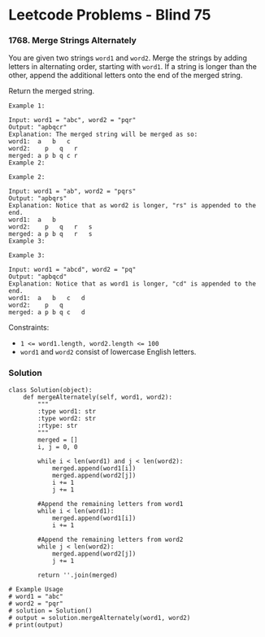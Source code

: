 # Leetcode Problems - Blind 75

### 1768. Merge Strings Alternately

You are given two strings `word1` and `word2`. Merge the strings by adding letters in alternating order, starting with `word1`. If a string is longer than the other, append the additional letters onto the end of the merged string.

Return the merged string.

```
Example 1:

Input: word1 = "abc", word2 = "pqr"
Output: "apbqcr"
Explanation: The merged string will be merged as so:
word1:  a   b   c
word2:    p   q   r
merged: a p b q c r
Example 2:

Example 2:

Input: word1 = "ab", word2 = "pqrs"
Output: "apbqrs"
Explanation: Notice that as word2 is longer, "rs" is appended to the end.
word1:  a   b
word2:    p   q   r   s
merged: a p b q   r   s
Example 3:

Example 3:

Input: word1 = "abcd", word2 = "pq"
Output: "apbqcd"
Explanation: Notice that as word1 is longer, "cd" is appended to the end.
word1:  a   b   c   d
word2:    p   q
merged: a p b q c   d
```

Constraints:

- `1 <= word1.length, word2.length <= 100`
- `word1` and `word2` consist of lowercase English letters.

### Solution

```
class Solution(object):
    def mergeAlternately(self, word1, word2):
        """
        :type word1: str
        :type word2: str
        :rtype: str
        """
        merged = []
        i, j = 0, 0

        while i < len(word1) and j < len(word2):
            merged.append(word1[i])
            merged.append(word2[j])
            i += 1
            j += 1

        #Append the remaining letters from word1
        while i < len(word1):
            merged.append(word1[i])
            i += 1

        #Append the remaining letters from word2
        while j < len(word2):
            merged.append(word2[j])
            j += 1

        return ''.join(merged)

# Example Usage
# word1 = "abc"
# word2 = "pqr"
# solution = Solution()
# output = solution.mergeAlternately(word1, word2)
# print(output)
```